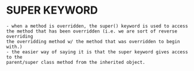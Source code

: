# SUPER KEYWORD

    - when a method is overridden, the super() keyword is used to access
    the method that has been overridden (i.e. we are sort of reverse overriding
    the overridding method w/ the method that was overridden to begin with.) 
    - the easier way of saying it is that the super keyword gives access to the 
    parent/super class method from the inherited object. 
